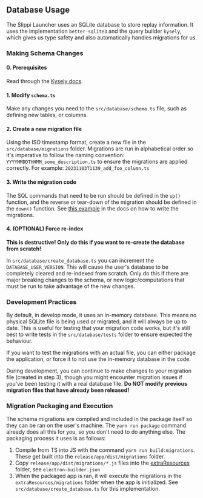 ## Database Usage

The Slippi Launcher uses an SQLite database to store replay information. It uses the implementation `better-sqlite3` and the query builder `kysely`, which gives us type safety and also automatically handles migrations for us.

### Making Schema Changes

#### 0. Prerequisites

Read through the [Kysely docs](https://kysely.dev/docs/getting-started).


#### 1. Modify `schema.ts`

Make any changes you need to the `src/database/schema.ts` file, such as defining new tables, or columns.

#### 2. Create a new migration file

Using the ISO timestamp format, create a new file in the `src/database/migrations` folder. Migrations are run in alphabetical order so it's imperative to follow the naming convention: `YYYYMMDDTHHMM_some_description.ts` to ensure the migrations are applied correctly. For example: `20231103T1139_add_foo_column.ts`

#### 3. Write the migration code

The SQL commands that need to be run should be defined in the `up()` function, and the reverse or tear-down of the migration should be defined in the `down()` function. 
See [this example](https://kysely.dev/docs/migrations) in the docs on how to write the migrations.

#### 4. (OPTIONAL) Force re-index

**This is destructive! Only do this if you want to re-create the database from scratch!**

In `src/database/create_database.ts` you can increment the `DATABASE_USER_VERSION`. This will cause the user's database to be completely cleared and re-indexed from scratch. Only do this if there are major breaking changes to the schema, or new logic/computations that must be run to take advantage of the new changes.


### Development Practices

By default, in develop mode, it uses an in-memory database. This means no physical SQLite file is being used or migrated, and it will always be up to date. This is useful for testing that your migration code works, but it's still best to write tests in the `src/database/tests` folder to ensure expected the behaviour.

If you want to test the migrations with an actual file, you can either package the application, or force it to not use the in-memory database in the code.

During development, you can continue to make changes to your migration file (created in step 3), though you might encounter migration issues if you've been testing it with a real database file. **Do NOT modify previous migration files that have already been released!**


### Migration Packaging and Execution

The schema migrations are compiled and included in the package itself so they can be ran on the user's machine. The `yarn run package` command already does all this for you, so you don't need to do anything else. The packaging process it uses is as follows:

1. Compile from TS into JS with the command `yarn run build:migrations`. These get built into the `release/app/dist/migrations` folder.
2. Copy  `release/app/dist/migrations/*.js` files into the [extraResources](https://www.electron.build/configuration/contents.html#extraresources) folder, see `electron-builder.json`
3. When the packaged app is ran, it will execute the migrations in the `extraResources/migrations` folder when the app is initialized. See `src/database/create_database.ts` for this implementation.
